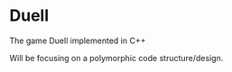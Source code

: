 # Duell
The game Duell implemented in C++

Will be focusing on a polymorphic code structure/design.
